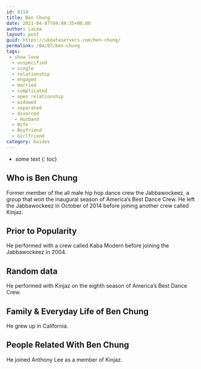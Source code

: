 ```yaml
---
id: 8114
title: Ben Chung
date: 2021-04-07T04:49:35+00:00
author: Laima
layout: post
guid: https://ukdataservers.com/ben-chung/
permalink: /04/07/ben-chung
tags:
 - show love
  - unspecified
  - single
  - relationship
  - engaged
  - married
  - complicated
  - open relationship
  - widowed
  - separated
  - divorced
   - Husband
  - Wife
  - Boyfriend
  - Girlfriend
category: Guides
---
```


* some text
{: toc}


## Who is Ben Chung
                  
                  
                  
Former member of the all male hip hop dance crew the Jabbawockeez, a group that won the inaugural season of America&#8217;s Best Dance Crew. He left the Jabbawockeez in October of 2014 before joining another crew called Kinjaz.
                  
              
            
              
            
                
                
                
## Prior to Popularity
                  
                  
                  
He performed with a crew called Kaba Modern before joining the Jabbawockeez in 2004.
                  
              
            
              
            
                
                
                
## Random data
                  
                  
                  
He performed with Kinjaz on the eighth season of America&#8217;s Best Dance Crew.
                  
              
            
              
            
                
                
                
## Family & Everyday Life of Ben Chung
                  
                  
                  
He grew up in California.
                  
              
            
              
            
                
                
                
## People Related With Ben Chung
                  
                  
                  
He joined Anthony Lee as a member of Kinjaz.
                  
              
            
              
            
                
              
            
              
              
            
            
              
            
          
          
          